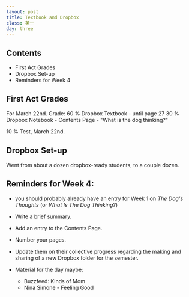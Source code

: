```yaml
---
layout: post
title: Textbook and Dropbox
class: 英一
day: three
---
```


## Contents
- First Act Grades
- Dropbox Set-up
- Reminders for Week 4

## First Act Grades
For March 22nd.
Grade:
60 % Dropbox Textbook
	- until page 27
30 % Dropbox Notebook
	- Contents Page
	- "What is the dog thinking?"

10 % Test, March 22nd.

## Dropbox Set-up

Went from about a dozen dropbox-ready students, to a couple dozen.


## Reminders for Week 4: 
- you should probably already have an entry for Week 1 on *The Dog's Thoughts* (or *What Is The Dog Thinking?*)
- Write a brief summary.
- Add an entry to the Contents Page.
- Number your pages.
- Update them on their collective progress regarding the making and sharing of a new Dropbox folder for the semester.

- Material for the day maybe:
	- Buzzfeed: Kinds of Mom
	- Nina Simone - Feeling Good 
